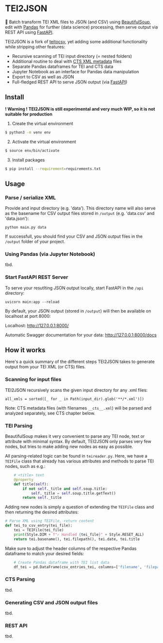# TEI2JSON
📁 Batch transform TEI XML files to JSON (and CSV) using [BeautifulSoup](https://www.crummy.com/software/BeautifulSoup/bs4/doc/index.html), edit with [Pandas](https://pandas.pydata.org/) for further (data science) processing, then serve output via REST API using [FastAPI](https://fastapi.tiangolo.com/).

TEI2JSON is a fork of [teitocsv](https://github.com/komax/teitocsv), yet adding some additional functionality while stripping other features:

- Recursive scanning of TEI input directory (= nested folders)
- Additional routine to deal with [CTS XML metadata](http://cts.informatik.uni-leipzig.de/Canonical_Text_Service.html) files
- Separate Pandas dataframes for TEI and CTS data
- Jupyter Notebook as an interface for Pandas data manipulation
- Export to CSV as well as JSON
- Full-fledged REST API to serve JSON output (via [FastAPI](https://fastapi.tiangolo.com/))

## Install

**! Warning ! TEI2JSON is still experimental and very much WIP, so it is not suitable for production**

1. Create the virtual environment
```bash
$ python3 -m venv env
```

2. Activate the virtual environment
```bash
$ source env/bin/activate
```

3. Install packages
```bash
$ pip install --requirement=requirements.txt
```

## Usage

### Parse / serialize XML
Provide and input directory (e.g. 'data'). This directory name will also serve as the basename for CSV output files stored in `/output` (e.g. 'data.csv' and 'data.json'):

`python main.py data`

If successfull, you should find your CSV and JSON output files in the `/output` folder of your project.

### Using Pandas (via Jupyter Notebook)
tbd.

### Start FastAPI REST Server
To serve your resutlting JSON output locally, start FastAPI in the `/api` directory:

`uvicorn main:app --reload`

By default, your JSON output (stored in `/output`) will then be available on localhost at port 8000:

Localhost:
http://127.0.0.1:8000/

Automatic Swagger documentation for your data:
http://127.0.0.1:8000/docs

## How it works
Here's a quick summary of the different steps TEI2JSON takes to generate output from your TEI XML (or CTS) files.

### Scanning for input files
TEI2JSON recursively scans the given input directory for any .xml files:

`all_xmls = sorted([_ for _ in Path(input_dir).glob('**/*.xml')])`

Note: CTS metadata files (with filenames `__cts__.xml`) will be parsed and analyzed separately, see CTS chapter below.

### TEI Parsing
BeautifulSoup makes it very convenient to parse any TEI node, text or attribute with minimal syntax. By default, TEI2JSON only parses very few nodes, but tries to make adding new nodes as easy as possible.

All parsing-related logic can be found in `teireader.py`. Here, we have a `TEIFile` class that already has various attributes and methods to parse TEI nodes, such as e.g.:

```py
    # <title> text
    @property
    def title(self):
        if not self._title and self.soup.title:
            self._title = self.soup.title.getText()
        return self._title
```

Adding new nodes is simply a question of extending the `TEIFile` class and then returning the desired attributes:

```py
# Parse XML using TEIFile, return content
def tei_to_csv_entry(tei_file):
    tei = TEIFile(tei_file)
    print(Style.DIM + f"✓ Handled {tei_file}" + Style.RESET_ALL)
    return tei.basename(), tei.filepath(), tei.date, tei.title
```

Make sure to adjust the header columns of the respective Pandas dataframe to match your desired fields:

```py
    # Create Pandas dataframe with TEI list data
    df_tei = pd.DataFrame(csv_entries_tei, columns=['filename', 'filepath', 'date', 'title'])
```

### CTS Parsing
tbd.

### Generating CSV and JSON output files
tbd.

### REST API
tbd.
